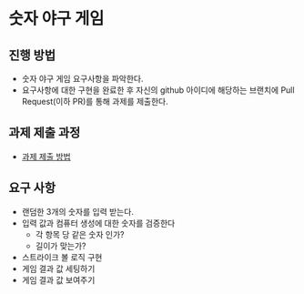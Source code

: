 # 숫자 야구 게임
## 진행 방법
* 숫자 야구 게임 요구사항을 파악한다.
* 요구사항에 대한 구현을 완료한 후 자신의 github 아이디에 해당하는 브랜치에 Pull Request(이하 PR)를 통해 과제를 제출한다.

## 과제 제출 과정
* [과제 제출 방법](https://github.com/next-step/nextstep-docs/tree/master/precourse)


## 요구 사항
* 랜덤한 3개의 숫자를 입력 받는다.
* 입력 값과 컴퓨터 생성에 대한 숫자를 검증한다
  * 각 항목 당 같은 숫자 인가?
  * 길이가 맞는가?
* 스트라이크 볼 로직 구현
* 게임 결과 값 세팅하기
* 게임 결과 값 보여주기